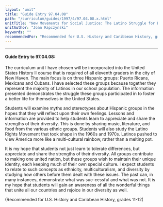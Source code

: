 ```yaml
---
layout: "unit"
title: "Guide Entry 97.04.08"
path: "/curriculum/guides/1997/4/97.04.08.x.html"
unitTitle: "New Movements for Social Justice: The Latino Struggle for Equal Rights (1950s-1970s)"
unitAuthor: "Joan Rapczynski"
keywords: ""
recommendedFor: "Recommended for U.S. History and Caribbean History, grades 11-12"
---
```

<body>
<hr/>
 <h4>
  Guide Entry to 97.04.08:
 </h4>
 The curriculum unit I have chosen will be incorporated into the United States History II course that is required of all eleventh graders in the city of New Haven. The main focus is on three Hispanic groups: Puerto Ricans, Mexicans and Cubans. I have selected these groups because together they represent the majority of Latinos in our school population. The information presented demonstrates the struggle these groups participated in to foster a better life for themselves in the United States.
 <p>
  Students will examine myths and stereotypes about Hispanic groups in the hopes that they will reflect upon their own feelings. Lessons and information are provided to help students learn to appreciate and share the strengths of their diversity. This is done by sharing music, literature, and food from the various ethnic groups. Students will also study the Latino Rights Movement that took shape in the 1960s and 1970s. Latinos pushed to view America more like a multi-cultural rainbow, rather than a melting pot.
 </p>
 <p>
  It is my hope that students not just learn to tolerate differences, but appreciate and share the strengths of their diversity. All groups contribute to making one united nation, but these groups wish to maintain their unique identity, each keeping much of their own special culture. I expect students to relate to such concepts as ethnicity, multiculturalism, and diversity by studying how others before them dealt with these issues. The past can, in many instances, demonstrate what was suc-cessful and what was not. It is my hope that students will gain an awareness of all the wonderful things that unite all our countries and rejoice in our diversity as well.
 </p>
 <p>
  (Recommended for U.S. History and Caribbean History, grades 11-12)
 </p>

</body>